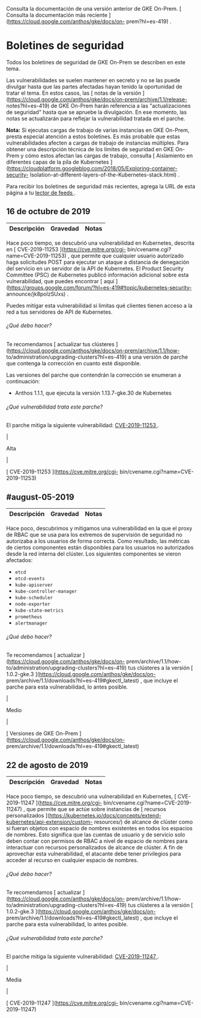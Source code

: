 Consulta la documentación de una versión anterior de GKE On-Prem. [ Consulta
la documentación más reciente ](https://cloud.google.com/anthos/gke/docs/on-
prem?hl=es-419) .

#  Boletines de seguridad

Todos los boletines de seguridad de GKE On-Prem se describen en este tema.

Las vulnerabilidades se suelen mantener en secreto y no se las puede divulgar
hasta que las partes afectadas hayan tenido la oportunidad de tratar el tema.
En estos casos, las [ notas de la versión
](https://cloud.google.com/anthos/gke/docs/on-prem/archive/1.1/release-
notes?hl=es-419) de GKE On-Prem harán referencia a las "actualizaciones de
seguridad" hasta que se apruebe la divulgación. En ese momento, las notas se
actualizarán para reflejar la vulnerabilidad tratada en el parche.

**Nota:** Si ejecutas cargas de trabajo de varias instancias en GKE On-Prem,
presta especial atención a estos boletines. Es más probable que estas
vulnerabilidades afecten a cargas de trabajo de instancias múltiples. Para
obtener una descripción técnica de los límites de seguridad en GKE On-Prem y
cómo estos afectan las cargas de trabajo, consulta [ Aislamiento en diferentes
capas de la pila de Kubernetes
](https://cloudplatform.googleblog.com/2018/05/Exploring-container-security-
Isolation-at-different-layers-of-the-Kubernetes-stack.html) .

Para recibir los boletines de seguridad más recientes, agrega la URL de esta
página a tu [ lector de feeds
](https://wikipedia.org/wiki/Comparison_of_feed_aggregators) .

##  16 de octubre de 2019

Descripción  |  Gravedad  |  Notas  
---|---|---  
  
Hace poco tiempo, se descubrió una vulnerabilidad en Kubernetes, descrita en [
CVE-2019-11253 ](https://cve.mitre.org/cgi-
bin/cvename.cgi?name=CVE-2019-11253) , que permite que cualquier usuario
autorizado haga solicitudes POST para ejecutar un ataque a distancia de
denegación del servicio en un servidor de la API de Kubernetes. El Product
Security Committee (PSC) de Kubernetes publicó información adicional sobre
esta vulnerabilidad, que puedes encontrar [ aquí
](https://groups.google.com/forum/?hl=es-419#!topic/kubernetes-security-
announce/jk8polzSUxs) .

Puedes mitigar esta vulnerabilidad si limitas qué clientes tienen acceso a la
red a tus servidores de API de Kubernetes.

######  ¿Qué debo hacer?

Te recomendamos [ actualizar tus clústeres
](https://cloud.google.com/anthos/gke/docs/on-prem/archive/1.1/how-
to/administration/upgrading-clusters?hl=es-419) a una versión de parche que
contenga la corrección en cuanto esté disponible.

Las versiones del parche que contendrán la corrección se enumeran a
continuación:

  * Anthos 1.1.1, que ejecuta la versión 1.13.7-gke.30 de Kubernetes 

######  ¿Qué vulnerabilidad trata este parche?

El parche mitiga la siguiente vulnerabilidad: [ CVE-2019-11253
](https://cve.mitre.org/cgi-bin/cvename.cgi?name=CVE-2019-11253) .

|

Alta

|

[ CVE-2019-11253 ](https://cve.mitre.org/cgi-
bin/cvename.cgi?name=CVE-2019-11253)  
  
##  #august-05-2019

Descripción  |  Gravedad  |  Notas  
---|---|---  
  
Hace poco, descubrimos y mitigamos una vulnerabilidad en la que el proxy de
RBAC que se usa para los extremos de supervisión de seguridad no autorizaba a
los usuarios de forma correcta. Como resultado, las métricas de ciertos
componentes están disponibles para los usuarios no autorizados desde la red
interna del clúster. Los siguientes componentes se vieron afectados:

  * ` etcd `
  * ` etcd-events `
  * ` kube-apiserver `
  * ` kube-controller-manager `
  * ` kube-scheduler `
  * ` node-exporter `
  * ` kube-state-metrics `
  * ` prometheus `
  * ` alertmanager `

######  ¿Qué debo hacer?

Te recomendamos [ actualizar ](https://cloud.google.com/anthos/gke/docs/on-
prem/archive/1.1/how-to/administration/upgrading-clusters?hl=es-419) tus
clústeres a la versión [ 1.0.2-gke.3
](https://cloud.google.com/anthos/gke/docs/on-
prem/archive/1.1/downloads?hl=es-419#gkectl_latest) , que incluye el parche
para esta vulnerabilidad, lo antes posible.

|

Medio

|

[ Versiones de GKE On-Prem ](https://cloud.google.com/anthos/gke/docs/on-
prem/archive/1.1/downloads?hl=es-419#gkectl_latest)  
  
##  22 de agosto de 2019

Descripción  |  Gravedad  |  Notas  
---|---|---  
  
Hace poco tiempo, se descubrió una vulnerabilidad en Kubernetes, [
CVE-2019-11247 ](https://cve.mitre.org/cgi-
bin/cvename.cgi?name=CVE-2019-11247) , que permite que se actúe sobre
instancias de [ recursos personalizados
](https://kubernetes.io/docs/concepts/extend-kubernetes/api-extension/custom-
resources/) de alcance de clúster como si fueran objetos con espacio de
nombres existentes en todos los espacios de nombres. Esto significa que las
cuentas de usuario y de servicio solo deben contar con permisos de RBAC a
nivel de espacio de nombres para interactuar con recursos personalizados de
alcance de clúster. A fin de aprovechar esta vulnerabilidad, el atacante debe
tener privilegios para acceder al recurso en cualquier espacio de nombres.

######  ¿Qué debo hacer?

Te recomendamos [ actualizar ](https://cloud.google.com/anthos/gke/docs/on-
prem/archive/1.1/how-to/administration/upgrading-clusters?hl=es-419) tus
clústeres a la versión [ 1.0.2-gke.3
](https://cloud.google.com/anthos/gke/docs/on-
prem/archive/1.1/downloads?hl=es-419#gkectl_latest) , que incluye el parche
para esta vulnerabilidad, lo antes posible.

######  ¿Qué vulnerabilidad trata este parche?

El parche mitiga la siguiente vulnerabilidad: [ CVE-2019-11247
](https://cve.mitre.org/cgi-bin/cvename.cgi?name=CVE-2019-11247) .

|

Media

|

[ CVE-2019-11247 ](https://cve.mitre.org/cgi-
bin/cvename.cgi?name=CVE-2019-11247)

